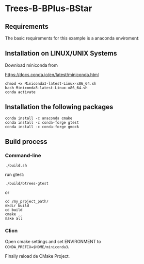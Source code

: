 # Trees-B-BPlus-BStar

Requirements
-------------
The basic requirements for this example is a anaconda enviroment:


## Installation on LINUX/UNIX Systems

Download miniconda from

https://docs.conda.io/en/latest/miniconda.html

```
chmod +x Miniconda3-latest-Linux-x86_64.sh
bash Miniconda3-latest-Linux-x86_64.sh
conda activate
```

## Installation the following packages

```
conda install -c anaconda cmake
conda install -c conda-forge gtest
conda install -c conda-forge gmock
```

Build process
-------------

### Command-line
```
./build.sh
```

run gtest:
```
./build/btrees-gtest
```

or 

```
cd /my_project_path/
mkdir build
cd build
cmake ..
make all
```

### Clion

Open cmake settings and set ENVIRONMENT to `CONDA_PREFIX=$HOME/miniconda3`. 

Finally reload de CMake Project.